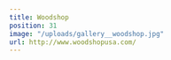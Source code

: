 ```yaml
---
title: Woodshop
position: 31
image: "/uploads/gallery__woodshop.jpg"
url: http://www.woodshopusa.com/
---
```


